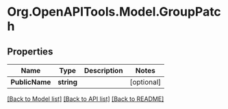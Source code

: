 
# Org.OpenAPITools.Model.GroupPatch

## Properties

Name | Type | Description | Notes
------------ | ------------- | ------------- | -------------
**PublicName** | **string** |  | [optional] 

[[Back to Model list]](../README.md#documentation-for-models)
[[Back to API list]](../README.md#documentation-for-api-endpoints)
[[Back to README]](../README.md)

